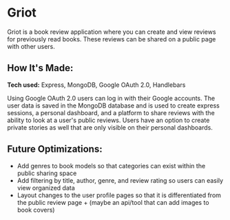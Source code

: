 # Griot

Griot is a book review application where you can create and view reviews for previously read books. These reviews can be shared on a public page with other users.

## How It's Made:

**Tech used:** Express, MongoDB, Google OAuth 2.0, Handlebars

Using Google OAuth 2.0 users can log in with their Google accounts. The user data is saved in the MongoDB database and is used to create express sessions, a personal dashboard, and a platform to share reviews with the ability to look at a user's public reviews. Users have an option to create private stories as well that are only visible on their personal dashboards.

## Future Optimizations:

- Add genres to book models so that categories can exist within the public sharing space
- Add filtering by title, author, genre, and review rating so users can easily view organized data
- Layout changes to the user profile pages so that it is differentiated from the public review page + (maybe an api/tool that can add images to book covers)